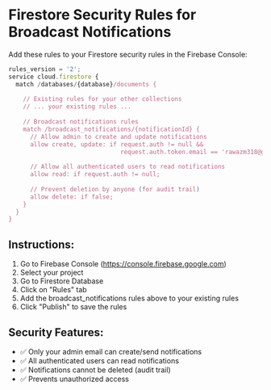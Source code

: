 # Firestore Security Rules for Broadcast Notifications

Add these rules to your Firestore security rules in the Firebase Console:

```javascript
rules_version = '2';
service cloud.firestore {
  match /databases/{database}/documents {
    
    // Existing rules for your other collections
    // ... your existing rules ...
    
    // Broadcast notifications rules
    match /broadcast_notifications/{notificationId} {
      // Allow admin to create and update notifications
      allow create, update: if request.auth != null && 
                               request.auth.token.email == 'rawazm318@gmail.com';
      
      // Allow all authenticated users to read notifications
      allow read: if request.auth != null;
      
      // Prevent deletion by anyone (for audit trail)
      allow delete: if false;
    }
  }
}
```

## Instructions:

1. Go to Firebase Console (https://console.firebase.google.com)
2. Select your project
3. Go to Firestore Database
4. Click on "Rules" tab
5. Add the broadcast_notifications rules above to your existing rules
6. Click "Publish" to save the rules

## Security Features:

- ✅ Only your admin email can create/send notifications
- ✅ All authenticated users can read notifications
- ✅ Notifications cannot be deleted (audit trail)
- ✅ Prevents unauthorized access
